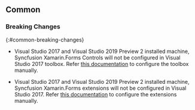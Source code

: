 ## Common

### Breaking Changes
{:#common-breaking-changes}

* Visual Studio 2017 and Visual Studio 2019 Preview 2 installed machine, Syncfusion Xamarin.Forms Controls will not be configured in Visual Studio 2017 toolbox. Refer [this documentation](https://help.syncfusion.com/common/essential-studio/utilities#toolbox-configuration) to configure the toolbox manually. 

* Visual Studio 2017 and Visual Studio 2019 Preview 2 installed machine, Syncfusion Xamarin.Forms extensions will not be configured in Visual Studio 2017. Refer [this documentation](https://help.syncfusion.com/common/essential-studio/utilities#vsix-installer) to configure the extensions manually. 
